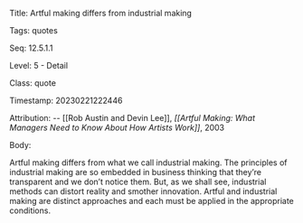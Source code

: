 Title:  Artful making differs from industrial making

Tags:   quotes

Seq:    12.5.1.1

Level:  5 - Detail

Class:  quote

Timestamp: 20230221222446

Attribution: -- [[Rob Austin and Devin Lee]], *[[Artful Making: What Managers Need to Know About How Artists Work]]*, 2003

Body:

Artful making differs from what we call industrial making. The principles of industrial making are so embedded in business thinking that they’re transparent and we don’t notice them. But, as we shall see, industrial methods can distort reality and smother innovation. Artful and industrial making are distinct approaches and each must be applied in the appropriate conditions.
